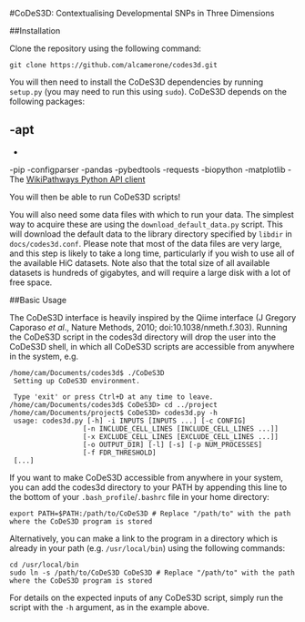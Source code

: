 #CoDeS3D: Contextualising Developmental SNPs in Three Dimensions

##Installation

Clone the repository using the following command:

```
git clone https://github.com/alcamerone/codes3d.git
```

You will then need to install the CoDeS3D dependencies by running `setup.py` (you may need to run this using `sudo`). CoDeS3D depends on the following packages:

-apt
  -
  -
-pip
  -configparser
  -pandas
  -pybedtools
  -requests
  -biopython
  -matplotlib
-The [WikiPathways Python API client](https://github.com/wikipathways/wikipathways-api-client-py)

You will then be able to run CoDeS3D scripts!

You will also need some data files with which to run your data. The simplest way to acquire these are using the `download_default_data.py` script. This will download the default data to the library directory specified by `libdir` in `docs/codes3d.conf`. Please note that most of the data files are very large, and this step is likely to take a long time, particularly if you wish to use all of the available HiC datasets. Note also that the total size of all available datasets is hundreds of gigabytes, and will require a large disk with a lot of free space.

##Basic Usage

The CoDeS3D interface is heavily inspired by the Qiime interface (J Gregory Caporaso *et al*., Nature Methods, 2010; doi:10.1038/nmeth.f.303). Running the CoDeS3D script in the codes3d directory will drop the user into the CoDeS3D shell, in which all CoDeS3D scripts are accessible from anywhere in the system, e.g.

```
/home/cam/Documents/codes3d$ ./CoDeS3D
 Setting up CoDeS3D environment.
 
 Type 'exit' or press Ctrl+D at any time to leave.
/home/cam/Documents/codes3d$ CoDeS3D> cd ../project
/home/cam/Documents/project$ CoDeS3D> codes3d.py -h
 usage: codes3d.py [-h] -i INPUTS [INPUTS ...] [-c CONFIG]
                  [-n INCLUDE_CELL_LINES [INCLUDE_CELL_LINES ...]]
                  [-x EXCLUDE_CELL_LINES [EXCLUDE_CELL_LINES ...]]
                  [-o OUTPUT_DIR] [-l] [-s] [-p NUM_PROCESSES]
                  [-f FDR_THRESHOLD]
 [...]
```

If you want to make CoDeS3D accessible from anywhere in your system, you can add the codes3d directory to your PATH by appending this line to the bottom of your `.bash_profile`/`.bashrc` file in your home directory:

```
export PATH=$PATH:/path/to/CoDeS3D # Replace "/path/to" with the path where the CoDeS3D program is stored
```

Alternatively, you can make a link to the program in a directory which is already in your path (e.g. `/usr/local/bin`) using the following commands:

```
cd /usr/local/bin
sudo ln -s /path/to/CoDeS3D CoDeS3D # Replace "/path/to" with the path where the CoDeS3D program is stored
```

For details on the expected inputs of any CoDeS3D script, simply run the script with the `-h` argument, as in the example above.

